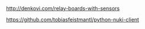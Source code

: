 http://denkovi.com/relay-boards-with-sensors

https://github.com/tobiasfeistmantl/python-nuki-client

